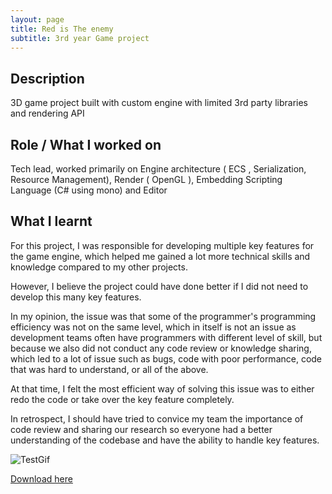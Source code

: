 ```yaml
---
layout: page
title: Red is The enemy
subtitle: 3rd year Game project
---
```


## Description
3D game project built with custom engine with limited 3rd party libraries and rendering API
## Role / What I worked on
Tech lead, worked primarily on Engine architecture ( ECS , Serialization, Resource Management), Render ( OpenGL ), Embedding Scripting Language (C# using mono) and Editor
## What I learnt
For this project, I was responsible for developing multiple key features for the game engine, which helped me gained a lot more technical skills and knowledge compared to my other projects. 

However, I believe the project could have done better if I did not need to develop this many key features. 

In my opinion, the issue was that some of the programmer's programming efficiency was not on the same level, which in itself is not an issue as development teams often have programmers with different level of skill, but because we also did not conduct any code review or knowledge sharing, which led to a lot of issue such as bugs, code with poor performance, code that was hard to understand, or all of the above. 

At that time, I felt the most efficient way of solving this issue was to either redo the code or take over the key feature completely. 

In retrospect, I should have tried to convice my team the importance of code review and sharing our research so everyone had a better understanding of the codebase and have the ability to handle key features.

![TestGif](https://github.com/ZuXiang7/ZuXiang7.github.io/blob/master/assets/img/picking.gif)

[Download here](https://games.digipen.edu/games/red-is-the-enemy)
